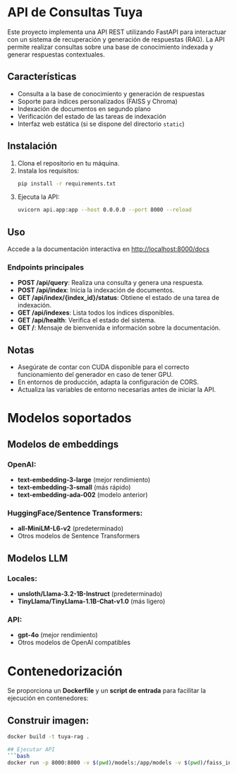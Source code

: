 # API de Consultas Tuya

Este proyecto implementa una API REST utilizando FastAPI para interactuar con un sistema de recuperación y generación de respuestas (RAG). La API permite realizar consultas sobre una base de conocimiento indexada y generar respuestas contextuales.

## Características

- Consulta a la base de conocimiento y generación de respuestas
- Soporte para índices personalizados (FAISS y Chroma)
- Indexación de documentos en segundo plano
- Verificación del estado de las tareas de indexación
- Interfaz web estática (si se dispone del directorio `static`)

## Instalación

1. Clona el repositorio en tu máquina.
2. Instala los requisitos:
   ```bash
   pip install -r requirements.txt
   ```
3. Ejecuta la API:
   ```bash
   uvicorn api.app:app --host 0.0.0.0 --port 8000 --reload
   ```

## Uso

Accede a la documentación interactiva en [http://localhost:8000/docs](http://localhost:8000/docs)

### Endpoints principales

- **POST /api/query**: Realiza una consulta y genera una respuesta.
- **POST /api/index**: Inicia la indexación de documentos.
- **GET /api/index/{index_id}/status**: Obtiene el estado de una tarea de indexación.
- **GET /api/indexes**: Lista todos los índices disponibles.
- **GET /api/health**: Verifica el estado del sistema.
- **GET /**: Mensaje de bienvenida e información sobre la documentación.

## Notas

- Asegúrate de contar con CUDA disponible para el correcto funcionamiento del generador en caso de tener GPU.
- En entornos de producción, adapta la configuración de CORS.
- Actualiza las variables de entorno necesarias antes de iniciar la API.

# Modelos soportados

## Modelos de embeddings

### OpenAI:
- **text-embedding-3-large** (mejor rendimiento)
- **text-embedding-3-small** (más rápido)
- **text-embedding-ada-002** (modelo anterior)

### HuggingFace/Sentence Transformers:
- **all-MiniLM-L6-v2** (predeterminado)
- Otros modelos de Sentence Transformers

## Modelos LLM

### Locales:
- **unsloth/Llama-3.2-1B-Instruct** (predeterminado)
- **TinyLlama/TinyLlama-1.1B-Chat-v1.0** (más ligero)

### API:
- **gpt-4o** (mejor rendimiento)
- Otros modelos de OpenAI compatibles

# Contenedorización

Se proporciona un **Dockerfile** y un **script de entrada** para facilitar la ejecución en contenedores:

## Construir imagen:
```bash
docker build -t tuya-rag .

## Ejecutar API
```bash
docker run -p 8000:8000 -v $(pwd)/models:/app/models -v $(pwd)/faiss_index:/app/faiss_index tuya-rag
